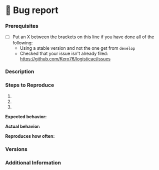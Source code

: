 # :bug: Bug report

<!--

Have you read Logisticae's Code of Conduct? By filing an Issue, you are expected to comply with it, including treating everyone with respect: https://github.com/Kero76/logisticae/blob/master/CODE_OF_CONDUCT.md

-->

### Prerequisites

* [ ] Put an X between the brackets on this line if you have done all of the following:
  * Using a stable version and not the one get from `develop`
  * Checked that your issue isn't already filed: <https://github.com/Kero76/logisticae/issues>

### Description

<!-- Description of the issue -->

### Steps to Reproduce

1. <!-- First Step -->
2. <!-- Second Step -->
3. <!-- and so on… -->

**Expected behavior:**

<!-- What you expect to happen -->

**Actual behavior:**

<!-- What actually happens -->

**Reproduces how often:**

<!-- What percentage of the time does it reproduce? -->

### Versions

<!-- You can get this information from copy and pasting the output of `$ npm info @kero76/logisticae version` from the command line. 
Also, please include the OS and what version of the OS you're running. -->

### Additional Information

<!-- Any additional information, configuration or data that might be necessary to reproduce the issue. -->
